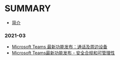 # SUMMARY

* [简介](README.md)


### 2021-03
* [Microsoft Teams 最新功能发布：通话及周边设备](http://www.cnblogs.com/chenxizhang/p/14495961.html)
* [Microsoft Teams最新功能发布 - 安全合规和可管理性](http://www.cnblogs.com/chenxizhang/p/14496666.html)
